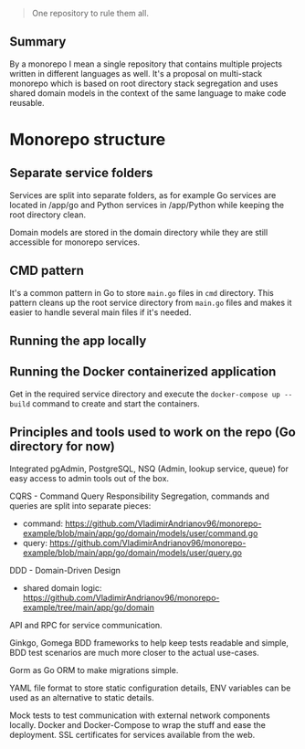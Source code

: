  > One repository to rule them all.  
 
## Summary

By a monorepo I mean a single repository that contains multiple projects written in different languages as well. 
It's a proposal on multi-stack monorepo which is based on root directory stack segregation and uses shared domain models in the context of the same language to make code reusable.

# Monorepo structure

## Separate service folders
Services are split into separate folders, as for example Go services are located in /app/go and Python services in /app/Python while keeping the root directory clean. 

Domain models are stored in the domain directory while they are still accessible for monorepo services.

## CMD pattern
It's a common pattern in Go to store `main.go` files in `cmd` directory. This pattern cleans up the root service directory from `main.go` files and makes it easier to handle several main files if it's needed.

## Running the app locally

## Running the Docker containerized application
Get in the required service directory and execute the `docker-compose up --build` command to create and start the containers. 

## Principles and tools used to work on the repo (Go directory for now)
Integrated pgAdmin, PostgreSQL, NSQ (Admin, lookup service, queue) for easy access to admin tools out of the box.

CQRS - Command Query Responsibility Segregation, commands and queries are split into separate pieces:
- command: https://github.com/VladimirAndrianov96/monorepo-example/blob/main/app/go/domain/models/user/command.go
- query: https://github.com/VladimirAndrianov96/monorepo-example/blob/main/app/go/domain/models/user/query.go

DDD - Domain-Driven Design
- shared domain logic: https://github.com/VladimirAndrianov96/monorepo-example/tree/main/app/go/domain

API and RPC for service communication.

Ginkgo, Gomega BDD frameworks to help keep tests readable and simple, BDD test scenarios are much more closer to the actual use-cases.

Gorm as Go ORM to make migrations simple.

YAML file format to store static configuration details, ENV variables can be used as an alternative to static details.


Mock tests to test communication with external network components locally.
Docker and Docker-Compose to wrap the stuff and ease the deployment.
SSL certificates for services available from the web.





